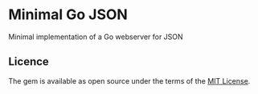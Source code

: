 # Minimal Go JSON

Minimal implementation of a Go webserver for JSON

## Licence
The gem is available as open source under the terms of the [MIT License](https://opensource.org/licenses/MIT).

